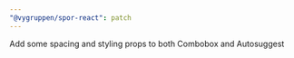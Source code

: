 ```yaml
---
"@vygruppen/spor-react": patch
---
```


Add some spacing and styling props to both Combobox and Autosuggest
